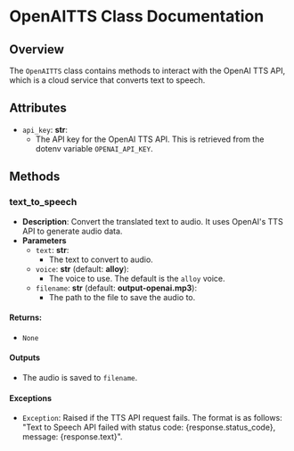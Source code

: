 # OpenAITTS Class Documentation

## Overview
The `OpenAITTS` class contains methods to interact with the OpenAI TTS API, which is a cloud service that converts text to speech.

## Attributes
- `api_key`: **str**:
    - The API key for the OpenAI TTS API. This is retrieved from the dotenv variable `OPENAI_API_KEY`.

## Methods
### text_to_speech
- **Description**: Convert the translated text to audio. It uses OpenAI's TTS API to generate audio data.
- **Parameters**
    - `text`: **str**:
        - The text to convert to audio.
    - `voice`: **str** (default: **alloy**):
        - The voice to use. The default is the `alloy` voice.
    - `filename`: **str** (default: **output-openai.mp3**):
        - The path to the file to save the audio to.
#### **Returns**:
- ```None```
#### Outputs
- The audio is saved to `filename`.
#### Exceptions
- ```Exception```: Raised if the TTS API request fails. The format is as follows: "Text to Speech API failed with status code: {response.status_code}, message: {response.text}".